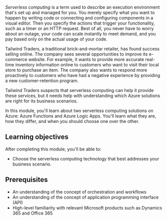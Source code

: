 *Serverless computing* is a term used to describe an execution environment that's set up and managed for you.  You merely specify what you want to happen by writing code or connecting and configuring components in a visual editor. Then you specify the actions that trigger your functionality, such as a timer or an HTTP request.  Best of all, you never have to worry about an outage, your code can scale instantly to meet demand, and you pay based only on the actual usage of your code.

Tailwind Traders, a traditional brick-and-mortar retailer, has found success selling online.  The company sees several opportunities to improve its e-commerce website.  For example, it wants to provide more accurate real-time inventory information online to customers who want to visit their local store to purchase an item.  The company also wants to respond more proactively to customers who have had a negative experience by providing a new customer-retention program.

Tailwind Traders suspects that serverless computing can help it provide these services, but it needs help with understanding which Azure solutions are right for its business scenarios.

In this module, you'll learn about two serverless computing solutions on Azure: Azure Functions and Azure Logic Apps.  You'll learn what they are, how they differ, and when you should choose one over the other.

## Learning objectives

After completing this module, you'll be able to:

- Choose the serverless computing technology that best addresses your business scenario.

## Prerequisites

- An understanding of the concept of orchestration and workflows
- An understanding of the concept of application programming interface (API)
- High-level familiarity with relevant Microsoft products such as Dynamics 365 and Office 365
